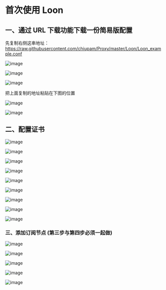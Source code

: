 # 首次使用 Loon

## 一、通过 URL 下载功能下载一份简易版配置

先复制右侧这串地址：https://raw.githubusercontent.com/chiupam/Proxy/master/Loon/Loon_example.conf

![image](https://raw.githubusercontent.com/chiupam/tutorial-image/master/Loon/peizhi.png)

![image](https://raw.githubusercontent.com/chiupam/tutorial-image/master/Loon/URL.png)

![image](https://raw.githubusercontent.com/chiupam/tutorial-image/master/Loon/URL_1.png)

把上面复制的地址粘贴在下图的位置

![image](https://raw.githubusercontent.com/chiupam/tutorial-image/master/Loon/URL_2.png)

![image](https://raw.githubusercontent.com/chiupam/tutorial-image/master/Loon/URL_3.png)

## 二、配置证书

![image](https://raw.githubusercontent.com/chiupam/tutorial-image/master/Loon/zhengshuguanli.png)

![image](https://raw.githubusercontent.com/chiupam/tutorial-image/master/Loon/mitm_1.jpg)

![image](https://raw.githubusercontent.com/chiupam/tutorial-image/master/Loon/mitm_2.jpg)

![image](https://raw.githubusercontent.com/chiupam/tutorial-image/master/Loon/mitm_3.jpg)

![image](https://raw.githubusercontent.com/chiupam/tutorial-image/master/Loon/mitm_4.jpg)

![image](https://raw.githubusercontent.com/chiupam/tutorial-image/master/Loon/mitm_5.jpg)

![image](https://raw.githubusercontent.com/chiupam/tutorial-image/master/Loon/mitm_6.jpg)

![image](https://raw.githubusercontent.com/chiupam/tutorial-image/master/Loon/mitm_7.jpg)

![image](https://raw.githubusercontent.com/chiupam/tutorial-image/master/Loon/mitm_8.jpg)

### 三、添加订阅节点 (第三步与第四步必须一起做)

![image](https://raw.githubusercontent.com/chiupam/tutorial-image/master/Loon/Remote_Proxy.png)

![image](https://raw.githubusercontent.com/chiupam/tutorial-image/master/Loon/Remote_Proxy_2.png)

![image](https://raw.githubusercontent.com/chiupam/tutorial-image/master/Loon/Remote_Proxy_3.jpg)

![image](https://raw.githubusercontent.com/chiupam/tutorial-image/master/Loon/Remote_Proxy_4.jpg)

![image](https://raw.githubusercontent.com/chiupam/tutorial-image/master/Loon/Remote_Proxy_5.jpg)
